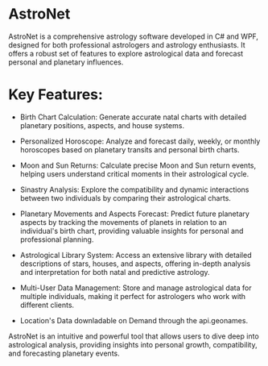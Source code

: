 # AstroNet

AstroNet is a comprehensive astrology software developed in C# and WPF, designed for both professional astrologers and astrology enthusiasts. It offers a robust set of features to explore astrological data and forecast personal and planetary influences.

# Key Features:
- Birth Chart Calculation: Generate accurate natal charts with detailed planetary positions, aspects, and house systems.

- Personalized Horoscope: Analyze and forecast daily, weekly, or monthly horoscopes based on planetary transits and personal birth charts.

- Moon and Sun Returns: Calculate precise Moon and Sun return events, helping users understand critical moments in their astrological cycle.

- Sinastry Analysis: Explore the compatibility and dynamic interactions between two individuals by comparing their astrological charts.

- Planetary Movements and Aspects Forecast: Predict future planetary aspects by tracking the movements of planets in relation to an individual's birth chart, providing valuable insights for personal and professional planning.

- Astrological Library System: Access an extensive library with detailed descriptions of stars, houses, and aspects, offering in-depth analysis and interpretation for both natal and predictive astrology.

- Multi-User Data Management: Store and manage astrological data for multiple individuals, making it perfect for astrologers who work with different clients.

- Location's Data downladable on Demand through the api.geonames.

AstroNet is an intuitive and powerful tool that allows users to dive deep into astrological analysis, providing insights into personal growth, compatibility, and forecasting planetary events.